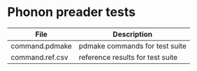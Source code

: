 # Phonon preader tests

| File            | Description                      |
| --------------- | -------------------------------- |
| command.pdmake  | pdmake commands for test suite   |
| command.ref.csv | reference results for test suite |

